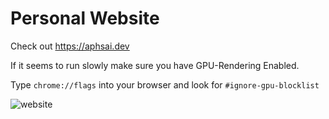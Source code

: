 # Personal Website

Check out https://aphsai.dev 

If it seems to run slowly make sure you have GPU-Rendering Enabled.

Type `chrome://flags` into your browser and look for `#ignore-gpu-blocklist`

![website](readme/website.gif)
